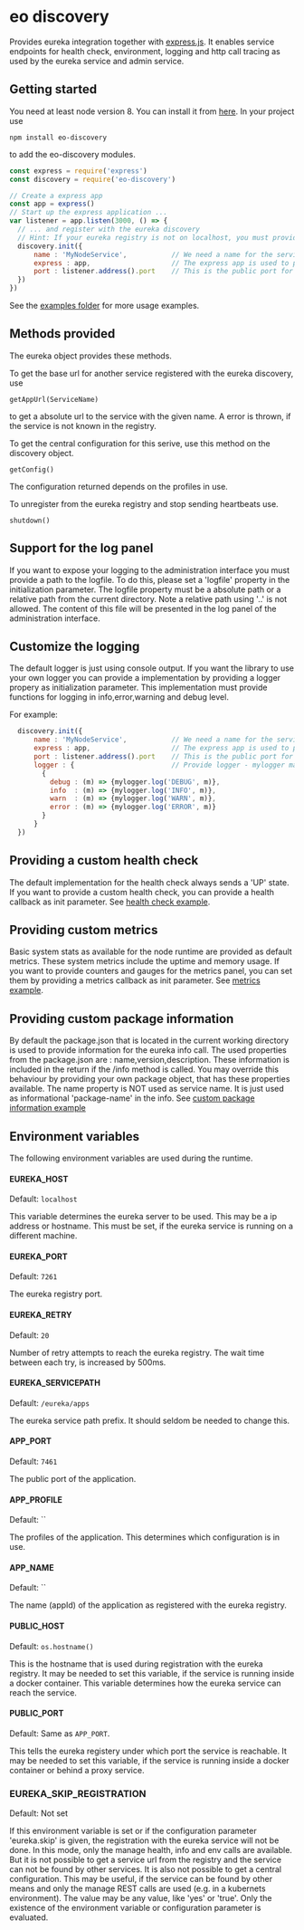 eo discovery
===============
Provides eureka integration together with [express.js](http://expressjs.com/). It enables service endpoints for health check, environment, logging and http call tracing as used by the eureka service and admin service.

Getting started
---------------
You need at least node version 8. You can install it from [here](https://nodejs.org/).
In your project use

```
npm install eo-discovery
```
to add the eo-discovery modules.

```javascript
const express = require('express')
const discovery = require('eo-discovery')

// Create a express app
const app = express()
// Start up the express application ...
var listener = app.listen(3000, () => {
  // ... and register with the eureka discovery
  // Hint: If your eureka registry is not on localhost, you must provide a EUREKA_HOST environment variable.
  discovery.init({
      name : 'MyNodeService',           // We need a name for the service, so others can use it.
      express : app,                    // The express app is used to provide the discovery endpoints
      port : listener.address().port    // This is the public port for the registry, we just pass the express listener port
  })
})
```
See the [examples folder](https://github.com/OPTIMALSYSTEMS/eo-discovery/tree/master/examples) for more usage examples.

Methods provided
----------------
The eureka object provides these methods.

To get the base url for another service registered with the eureka discovery, use

```
getAppUrl(ServiceName)
```
to get a absolute url to the service with the given name. A error is thrown, if the service is not known in the registry.


To get the central configuration for this serive, use this method on the discovery object.
```
getConfig()
```
The configuration returned depends on the profiles in use.

To unregister from the eureka registry and stop sending heartbeats use.
```
shutdown()
```

Support for the log panel
-------------------------

If you want to expose your logging to the administration interface you must provide a path to the logfile. To do this, please set a 'logfile' property
in the initialization parameter. The logfile property must be a absolute path or a relative path from the current directory. Note a relative path using '..' is not allowed.
The content of this file will be presented in the log panel of the administration interface.

Customize the logging
---------------------
The default logger is just using console output. If you want the library to use your own logger you can provide a implementation by providing a logger propery as initialization parameter. 
This implementation must provide functions for logging in info,error,warning and debug level.

For example:
```javascript
  discovery.init({
      name : 'MyNodeService',           // We need a name for the service, so others can use it.
      express : app,                    // The express app is used to provide the discovery endpoints
      port : listener.address().port    // This is the public port for the registry, we just pass the express listener port
      logger : {                        // Provide logger - mylogger may be any own logger or you forward the calls to a library like winston
        {
          debug : (m) => {mylogger.log('DEBUG', m)},
          info  : (m) => {mylogger.log('INFO', m)},
          warn  : (m) => {mylogger.log('WARN', m)},
          error : (m) => {mylogger.log('ERROR', m)}
        }
      }
  })

```

Providing a custom health check
-------------------------------

The default implementation for the health check always sends a 'UP' state. If you want to provide a custom health check, you can provide a health callback as init parameter.
See [health check example](https://github.com/OPTIMALSYSTEMS/eo-discovery/blob/master/examples/health.js).


Providing custom metrics
-------------------------

Basic system stats as available for the node runtime are provided as default metrics. These system metrics include the uptime and memory usage.
If you want to provide counters and gauges for the metrics panel, you can set them by providing a metrics callback as init parameter.
See [metrics example](https://github.com/OPTIMALSYSTEMS/eo-discovery/blob/master/examples/metrics.js).


Providing custom package information
------------------------------------
By default the package.json that is located in the current working directory is used to provide information for the eureka info call. The used properties from the package.json are : name,version,description.
These information is included in the return if the /info method is called. You may override this behaviour by providing your own package object, that has these properties available. The name property is NOT used as service name. It is just used as informational 'package-name' in the info.
See [custom package information example](https://github.com/OPTIMALSYSTEMS/eo-discovery/blob/master/examples/info.js)

Environment variables
---------------------

The following environment variables are used during the runtime.

#### EUREKA_HOST
Default: `localhost`

This variable determines the eureka server to be used. This may be a ip address or hostname. This must be set, if the eureka service is running on a different machine.

#### EUREKA_PORT
Default: `7261`

The eureka registry port.

#### EUREKA_RETRY
Default: `20`

Number of retry attempts to reach the eureka registry. The wait time between each try, is increased by 500ms.

#### EUREKA_SERVICEPATH
Default: `/eureka/apps`

The eureka service path prefix. It should seldom be needed to change this.

#### APP_PORT
Default: `7461`

The public port of the application.

#### APP_PROFILE
Default: ``

The profiles of the application. This determines which configuration is in use.

#### APP_NAME
Default: ``

The name (appId) of the application as registered with the eureka registry.

#### PUBLIC_HOST
Default: `os.hostname()`

This is the hostname that is used during registration with the eureka registry. It may be needed to set this variable, if the service is running inside a docker container. This variable determines how the eureka service can reach the service.

####  PUBLIC_PORT
Default: Same as `APP_PORT`.

This tells the eureka registery under which port the service is reachable. It may be needed to set this variable, if the service is running inside a docker container or behind a proxy service.

### EUREKA_SKIP_REGISTRATION
Default: Not set

If this environment variable is set or if the configuration parameter 'eureka.skip' is given, the registration with the eureka service will not be done. In this mode, only the manage health, info and env calls are available. But it is not possible to get a service url from the registry and the service can not be found by other services. It is also not possible to get a central configuration. This may be useful, if the service can be found by other means and only the manage REST calls are used (e.g. in a kubernets environment). 
The value may be any value, like 'yes' or 'true'. Only the existence of the environment variable or configuration parameter is evaluated.